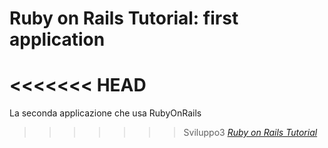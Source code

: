 # Ruby on Rails Tutorial: first application

<<<<<<< HEAD
=======
La seconda applicazione che usa RubyOnRails
>>>>>>> Sviluppo3
[*Ruby on Rails Tutorial*](http://railstutorial.org/)
